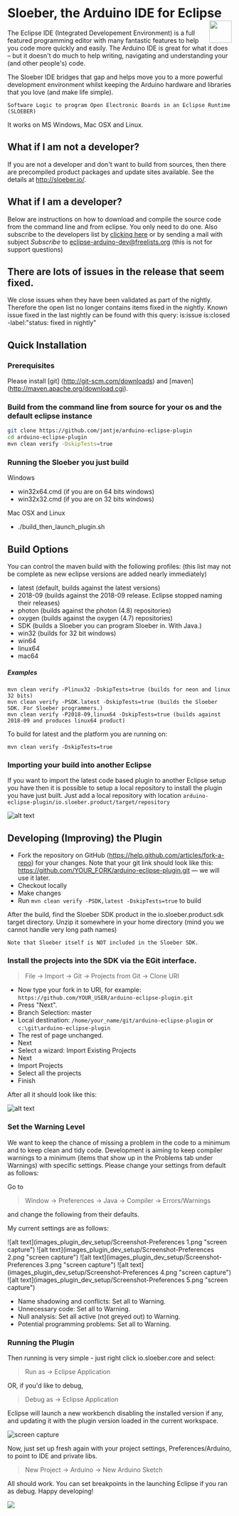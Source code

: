 # Sloeber, the Arduino IDE for Eclipse                   <img style="float: right" src="https://avatars2.githubusercontent.com/u/25158881?v=3&s=200" height="50"/>

The Eclipse IDE (Integrated Developement Environment) is a full featured programming editor with many fantastic features to help you code more quickly and easily. The Arduino IDE is great for what it does – but it doesn't do much to help writing, navigating and understanding your (and other people's) code.

The Sloeber IDE bridges that gap and helps move you to a more powerful development environment whilst keeping the Arduino hardware and libraries that you love (and make life simple).

    Software Logic to program Open Electronic Boards in an Eclipse Runtime (SLOEBER)

It works on MS Windows, Mac OSX and Linux.

## What if I am not a developer?

If you are not a developer and don't want to build from sources, then there are precompiled product packages and update sites available. See the details at http://sloeber.io/.

## What if I am a developer?
Below are instructions on how to download and compile the source code from the command line and from eclipse.
You only need to do one.
Also subscribe to the developers list by [clicking here](http://www.freelists.org/list/eclipse-arduino-dev) or by sending a mail with subject _Subscribe_ to [eclipse-arduino-dev@freelists.org](mailto:eclipse-arduino-dev@freelists.org?subject=Subscribe) (this is not for support questions)

## There are lots of issues in the release that seem fixed.
We close issues when they have been validated as part of the nightly. Therefore the open list no longer contains items fixed in the nightly. Known issue fixed in the last nightly can be found with this query:
is:issue is:closed -label:"status: fixed in nightly"

## Quick Installation
### Prerequisites

Please install [git] (http://git-scm.com/downloads) and [maven] (http://maven.apache.org/download.cgi).

### Build from the command line from source for your os and the default eclipse instance

```bash
git clone https://github.com/jantje/arduino-eclipse-plugin
cd arduino-eclipse-plugin
mvn clean verify -DskipTests=true
```

### Running the Sloeber you just build

Windows

 * win32x64.cmd (if you are on 64 bits windows)
 * win32x32.cmd (if you are on 32 bits windows)

Mac OSX and Linux

 * ./build_then_launch_plugin.sh


## Build Options

You can control the maven build with the following profiles: (this list may not be complete as new eclipse versions are added nearly immediately)

* latest (default, builds against the latest versions)
* 2018-09 (builds against the 2018-09 release. Eclipse stopped naming their releases)
* photon (builds against the photon (4.8) repositories) 
* oxygen (builds against the oxygen (4.7) repositories)
* SDK (builds a Sloeber you can program Sloeber in. With Java.)
* win32 (builds for 32 bit windows)
* win64
* linux64
* mac64

##### Examples
    mvn clean verify -Plinux32 -DskipTests=true (builds for neon and linux 32 bits)
    mvn clean verify -PSDK.latest -DskipTests=true (builds the Sloeber SDK. For Sloeber programmers.)
    mvn clean verify -P2018-09,linux64 -DskipTests=true (builds against 2018-09 and produces linux64 product) 
    
To build for latest and the platform you are running on:

    mvn clean verify -DskipTests=true

### Importing your build into another Eclipse
If you want to import the latest code based plugin to another Eclipse setup you have then it is possible to setup a local repository to install the plugin you have just built. Just add a local repository with location ```arduino-eclipse-plugin/io.sloeber.product/target/repository```

![alt text](images_plugin_dev_setup/add_local_repository.png "Adding a local repository")

## Developing (Improving) the Plugin

 * Fork the repository on GitHub (https://help.github.com/articles/fork-a-repo) for your changes. Note that your git link should look like this: https://github.com/YOUR_FORK/arduino-eclipse-plugin.git –– we will use it later.
 * Checkout locally
 * Make changes
 * Run ```mvn clean verify -PSDK,latest -DskipTests=true``` to build

After the build, find the Sloeber SDK product in the io.sloeber.product.sdk target directory. Unzip it somewhere in your home directory (mind you we cannot handle very long path names)

    Note that Sloeber itself is NOT included in the Sloeber SDK. 


### Install the projects into the SDK via the EGit interface.

> File → Import → Git → Projects from Git → Clone URI

* Now type your fork in to URI, for example: ```https://github.com/YOUR_USER/arduino-eclipse-plugin.git```
* Press "Next".
* Branch Selection: master
* Local destination: ```/home/your_name/git/arduino-eclipse-plugin``` or ```c:\git\arduino-eclipse-plugin```
* The rest of page unchanged.
* Next
* Select a wizard: Import Existing Projects
* Next
* Import Projects
* Select all the projects
* Finish

After all it should look like this:

![alt text](images_plugin_dev_setup/Imported_projects.png "Projects imported")

### Set the Warning Level

We want to keep the chance of missing a problem in the code to a minimum and to keep clean and tidy code. Development is
aiming to keep compiler warnings to a minimum (items that show up in the Problems tab under Warnings) with specific settings.
Please change your settings from default as follows:

Go to

> Window → Preferences → Java → Compiler → Errors/Warnings

and change the following from their defaults.

My current settings are as follows:

![alt text](images_plugin_dev_setup/Screenshot-Preferences 1.png "screen capture")
![alt text](images_plugin_dev_setup/Screenshot-Preferences 2.png "screen capture")
![alt text](images_plugin_dev_setup/Screenshot-Preferences 3.png "screen capture")
![alt text](images_plugin_dev_setup/Screenshot-Preferences 4.png "screen capture")
![alt text](images_plugin_dev_setup/Screenshot-Preferences 5.png "screen capture")

 * Name shadowing and conflicts: Set all to Warning.
 * Unnecessary code: Set all to Warning.
 * Null analysis: Set all active (not greyed out) to Warning.
 * Potential programming problems: Set all to Warning.

### Running the Plugin

Then running is very simple - just right click io.sloeber.core and select:

> Run as → Eclipse Application

OR, if you'd like to debug,

> Debug as → Eclipse Application

Eclipse will launch a new workbench disabling the installed version if any, and updating it with the plugin version loaded in the current workspace.

![](images_plugin_dev_setup/running_check_versions.png "screen capture")

Now, just set up fresh again with your project settings, Preferences/Arduino, to point to IDE and private libs.

> New Project → Arduino → New Arduino Sketch

All should work. You can set breakpoints in the launching Eclipse if you ran as debug. Happy developing!

[<img border="0" style="border-width: 0px" src="http://with-eclipse.github.io/with-eclipse-1.jpg">](http://with-eclipse.github.io/)
